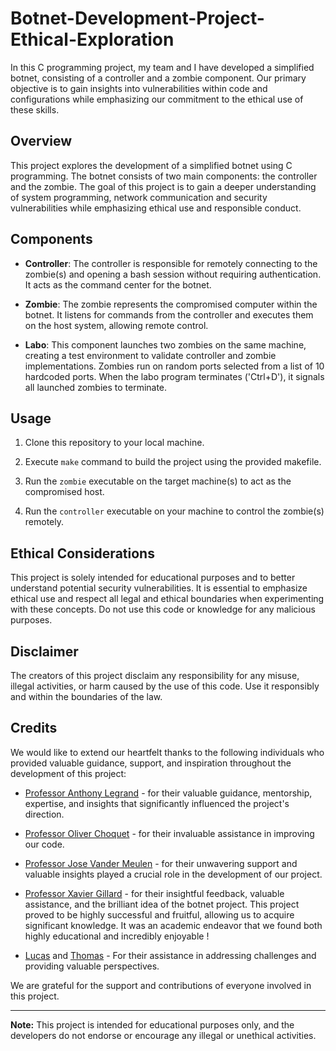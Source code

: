 # Botnet-Development-Project-Ethical-Exploration

In this C programming project, my team and I have developed a simplified botnet, consisting of a controller and a zombie component. 
Our primary objective is to gain insights into vulnerabilities within code and configurations while emphasizing 
our commitment to the ethical use of these skills.

## Overview

This project explores the development of a simplified botnet using C programming. 
The botnet consists of two main components: the controller and the zombie. 
The goal of this project is to gain a deeper understanding of system programming, network communication 
and security vulnerabilities while emphasizing ethical use and responsible conduct.

## Components

- **Controller**:
  The controller is responsible for remotely connecting to the zombie(s) and opening a bash session without requiring authentication. It acts as the command center for the botnet.

- **Zombie**:
  The zombie represents the compromised computer within the botnet. It listens for commands from the controller and executes them on the host system, allowing remote control.
  
- **Labo**:
  This component launches two zombies on the same machine, creating a test environment to validate controller and zombie implementations. Zombies run on random ports selected from a list of 10 hardcoded ports. When the labo program terminates ('Ctrl+D'), it signals all launched zombies to terminate.

## Usage

1. Clone this repository to your local machine.

2. Execute `make` command to build the project using the provided makefile.

3. Run the `zombie` executable on the target machine(s) to act as the compromised host.

4. Run the `controller` executable on your machine to control the zombie(s) remotely.

## Ethical Considerations

This project is solely intended for educational purposes and to better understand potential security vulnerabilities. 
It is essential to emphasize ethical use and respect all legal and ethical boundaries when experimenting with these concepts. 
Do not use this code or knowledge for any malicious purposes.

## Disclaimer

The creators of this project disclaim any responsibility for any misuse, illegal activities, or harm caused by the use of this code. 
Use it responsibly and within the boundaries of the law.

## Credits
We would like to extend our heartfelt thanks to the following individuals who provided valuable guidance, support, and inspiration throughout the development of this project:

- [Professor Anthony Legrand](#) - for their valuable guidance, mentorship, expertise, and insights that significantly influenced the project's direction.

- [Professor Oliver Choquet](#) - for their invaluable assistance in improving our code.

- [Professor Jose Vander Meulen](#) - for their unwavering support and valuable insights played a crucial role in the development of our project.
  
- [Professor Xavier Gillard](#) - for their insightful feedback, valuable assistance, and the brilliant idea of the botnet project. This project proved to be highly successful and fruitful, allowing us to acquire significant knowledge. It was an academic endeavor that we found both highly educational and incredibly enjoyable !
  
- [Lucas](#) and [Thomas](#) - For their assistance in addressing challenges and providing valuable perspectives.

We are grateful for the support and contributions of everyone involved in this project.

---

**Note:** This project is intended for educational purposes only, and the developers do not endorse or encourage any illegal or unethical activities.
